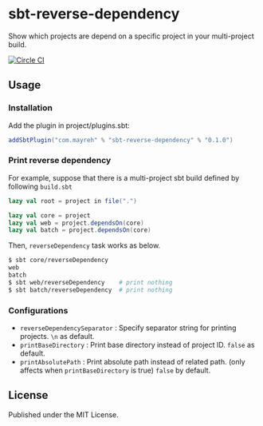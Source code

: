 # sbt-reverse-dependency

Show which projects are depend on a specific project in your multi-project build.

[![Circle CI](https://circleci.com/gh/ocadaruma/sbt-reverse-dependency.svg?style=shield)](https://circleci.com/gh/ocadaruma/sbt-reverse-dependency)

## Usage

### Installation

Add the plugin in project/plugins.sbt:

```scala
addSbtPlugin("com.mayreh" % "sbt-reverse-dependency" % "0.1.0")
```

### Print reverse dependency

For example, suppose that there is a multi-project sbt build defined by following `build.sbt`

```scala:build.sbt
lazy val root = project in file(".")

lazy val core = project
lazy val web = project.dependsOn(core)
lazy val batch = project.dependsOn(core)
```

Then, `reverseDependency` task works as below.

```bash
$ sbt core/reverseDependency
web
batch
$ sbt web/reverseDependency    # print nothing
$ sbt batch/reverseDependency  # print nothing
```

### Configurations

- `reverseDependencySeparator` : Specify separator string for printing projects. `\n` as default.
- `printBaseDirectory` : Print base directory instead of project ID. `false` as default.
- `printAbsolutePath` : Print absolute path instead of related path. (only affects when `printBaseDirectory` is true) `false` by default.

## License

Published under the MIT License.
